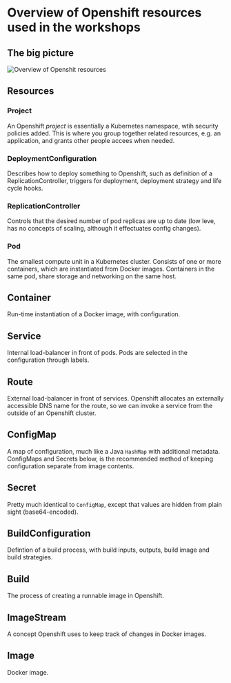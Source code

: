 # Overview of Openshift resources used in the workshops

## The big picture

![Overview of Openshit resources](http://www.plantuml.com/plantuml/proxy?cache=no&src=https://raw.githubusercontent.com/ciber-openshift-workshop/doc/master/openshift-resources.puml)

## Resources

### Project
An Openshift _project_ is essentially a Kubernetes namespace, wtih security policies added. This is where you group together related resources, e.g. an application, and grants other people accees when needed. 

### DeploymentConfiguration
Describes how to deploy something to Openshift, such as definition of a ReplicationController, triggers for deployment, deployment strategy and life cycle hooks.

### ReplicationController
Controls that the desired number of pod replicas are up to date (low leve, has no concepts of scaling, although it effectuates config changes).

### Pod
The smallest compute unit in a Kubernetes cluster. Consists of one or more containers, which are instantiated from Docker images.
Containers in the same pod, share storage and networking on the same host.

## Container
Run-time instantiation of a Docker image, with configuration.

## Service
Internal load-balancer in front of pods. Pods are selected in the configuration through labels.

## Route
External load-balancer in front of services. Openshift allocates an externally accessible DNS name for the route, so we can 
invoke a service from the outside of an Openshift cluster.

## ConfigMap
A map of configuration, much like a Java `HashMap` with additional metadata. ConfigMaps and Secrets below, is the
recommended method of keeping configuration separate from image contents.

## Secret 
Pretty much identical to `ConfigMap`, except that values are hidden from plain sight (base64-encoded).

## BuildConfiguration
Defintion of a build process, with build inputs, outputs, build image and build strategies.

## Build
The process of creating a runnable image in Openshift.

## ImageStream
A concept Openshift uses to keep track of changes in Docker images.

## Image
Docker image. 






